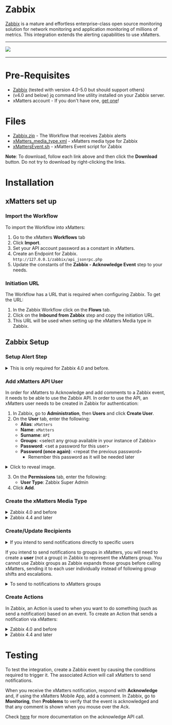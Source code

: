 # Zabbix
[Zabbix](https://www.zabbix.com) is a mature and effortless enterprise-class open source monitoring solution for network monitoring and application monitoring of millions of metrics. This integration extends the alerting capabilities to use xMatters. 

---------

<kbd>
  <img src="https://github.com/xmatters/xMatters-Labs/raw/master/media/disclaimer.png">
</kbd>

---------


# Pre-Requisites
* [Zabbix](https://www.Zabbix.com) (tested with version 4.0-5.0 but should support others)
* (v4.0 and below) jq command line utility installed on your Zabbix server.
* xMatters account - If you don't have one, [get one](https://www.xmatters.com)!

# Files
* [Zabbix.zip](Zabbix.zip) - The Workflow that receives Zabbix alerts
* [xMatters_media_type.xml](xMatters_media_type.xml) - xMatters media type for Zabbix
* [xMattersEvent.sh](xMattersEvent.sh) - xMatters Event script for Zabbix

**Note**: To download, follow each link above and then click the **Download** button. Do not try to download by right-clicking the links.

# Installation

## xMatters set up

### Import the Workflow
To import the Workflow into xMatters:
1. Go to the xMatters **Workflows** tab
2. Click **Import**.
3. Set your API account password as a constant in xMatters.
4. Create an Endpoint for Zabbix. `http://127.0.0.1/zabbix/api_jsonrpc.php`
5. Update the constants of the **Zabbix - Acknowledge Event** step to your needs.

### Initiation URL
The Workflow has a URL that is required when configuring Zabbix.
To get the URL:
1. In the Zabbix Workflow click on the **Flows** tab.
2. Click on the **Inbound from Zabbix** step and copy the initiation URL.
3. This URL will be used when setting up the xMatters Media type in Zabbix.


## Zabbix Setup

### Setup Alert Step

<details>
<summary>This is only required for Zabbix 4.0 and before.</summary>

1. Under the zabbix-alertscripts folder, copy `xMattersEvent.sh` to the Zabbix AlertScripts folder.
    * If you don't know the location of the Zabbix AlertScripts folder, check your Zabbix configuration file.
2. Run `chmod 755 xMattersEvent.sh` to make sure it's executable.
</details>


### Add xMatters API User
In order for xMatters to Acknowledge and add comments to a Zabbix event, it needs to be able to use the Zabbix API. In order to use the API, an xMatters user needs to be created in Zabbix for authentication:
1. In Zabbix, go to **Administration**, then **Users** and click **Create User**.
2. On the **User** tab, enter the following:
    * **Alias**: `xMatters`
    * **Name**: `xMatters`
    * **Surname**: `API`
    * **Groups**: &lt;select any group available in your instance of Zabbix&gt;
    * **Password**: &lt;set a password for this user&gt;
    * **Password (once again)**: &lt;repeat the previous password&gt;
        * Remember this password as it will be needed later

<details>
<summary>Click to reveal image.</summary>
<kbd>
<img src="images/api_user.png"/>
</kbd>
</details>

3. On the **Permissions** tab, enter the following:
    * **User Type**: Zabbix Super Admin
4. Click **Add**.

### Create the xMatters Media Type

<details>
<summary>Zabbix 4.0 and before</summary>

1. Check you have installed the jq command line utilty. `apt install jq`.
1. In Zabbix, go to **Administration**, then **Media Types** and click **Create Media Type**.
2. Enter the following:
    * **Name**: `xMatters`
    * **Type** Script
    * **Script Name**: `xMattersEvent.sh`
    * **Script Parmeters**:
        * `{ALERT.SENDTO}`
        * `{ALERT.SUBJECT}`
        * `{ALERT.MESSAGE}`
3. Click the **Add** button.
</details>

<details>
<summary>Zabbix 4.4 and later</summary>

1. Go to **Administration > Media Types** in Zabbix.
2. Click **Import** in the upper right corner.
3. Import the provided [xMatters media type file](xMatters_media_type.xml).
4. Modify the `xm_url` value to have initation URL from xMatters.
</details>



### Create/Update Recipients

<details>
<summary>If you intend to send notifications directly to specific users</summary>

1. In Zabbix, go to **Administration**, then **Users** and select your user.
2. In the **Media** tab, click the **Add** link.
3. Enter the following:
    * **Type**: xMatters
    * **Send to**: &lt;the user's xMatters User ID&gt;
    * **When active**: `1-7,00:00-24:00`
    * **Use if severity**: &lt;select the severity levels you want to notify on&gt;
4. Click **Add**.
5. Repeat these steps for each of your users. 

<details>
<summary>Click to reveal image</summary>
<kbd>
<img src="images/user_media.png">
</kbd>
</details>
</details>

If you intend to send notifications to groups in xMatters, you will need to create a **user** (not a group) in Zabbix to represent the xMatters group. You cannot use Zabbix groups as Zabbix expands those groups before calling xMatters, sending it to each user individually instead of following group shifts and escalations.

<details>
<summary>To send to notifications to xMatters groups</summary>

1. In Zabbix, go to **Administration**, then **Users** and click **Create User**.
2. On the **User** tab, enter the following:
    * **Alias**: &lt;the name of your xMatters group&gt;
    * **Groups**: &lt;either select a group that has access to all hosts that you'll want this xMatters group to get notifications on OR select any group and set the User Type to Zabbix Super Admin (see below)&gt;
    * **Password**: &lt;set a password for this user&gt;
    * **Password (once again)**: &lt;repeat the previous password&gt;
3. In the **Media** tab, click the **Add** link.
4. Enter the following:
    * **Type**: xMatters
    * **Send to**: &lt;the name of your xMatters group&gt;
    * **When active**: `1-7,00:00-24:00`
    * **Use if severity**: &lt;select the severity levels you want to notify on&gt;
5. Click the **Add** button.
6. On the **Permissions** tab, enter the following:
    * User Type: &lt;depending on the Groups setting in step 2, set this to Zabbix User or Zabbix Super Admin)
7. Click **Add**.
8. Repeat these steps for each of your xMatters groups.
</details>

### Create Actions
In Zabbix, an Action is used to when you want to do something (such as send a notification) based on an event.
To create an Action that sends a notification via xMatters:

<details>
<summary>Zabbix 4.0 and before</summary>

1. In Zabbix, go to **Configuration**, then **Actions** and click **Create Action**.
2. In the **Action** tab, set a Name and Conditions for your Action.
3. In the **Operations** tab, under the Operations section click the **New** link.
4. Enter the following:
    * **Send to Groups**: &lt;leave empty&gt;
    * **Send to Users**: &lt;select your users and/or xMatters groups&gt;
    * **Send only to**: xMatters
    * **Default message**: &lt;unchecked&gt;
    * **Message**: &lt;enter the following in order, one per line&gt;
Fill in `<xm_url>` with the HTTP Trigger URL from xMatters.
```
{ALERT.SENDTO}
{EVENT.ACK.STATUS}
{EVENT.DATE}
{EVENT.ID}
{EVENT.NAME}
{EVENT.NSEVERITY}
{ITEM.VALUE1}
{EVENT.TAGS}
{EVENT.TIME}
NONE
{EVENT.VALUE}
{HOST.IP}
{HOST.NAME}
{TRIGGER.NAME}
{TRIGGER.ID}
<xm_url>
<xm_username>
<xm_password>
```
**note: `<xm_username>` and `<xm_password>` are optional arguments for basic authentication into xMatters.**
5. Click the **Add** link (not the button).
6. Do the same in the **Recovery Operations** tab

</details>

<details>
<summary>Zabbix 4.4 and later</summary>

1. In Zabbix, go to **Configuration**, then **Actions** and click **Create Action**.
2. In the **Action** tab, set a Name and Conditions for your Action.

<details>
<summary>Click to reveal image.</summary>

<kbd>
<img src="images/action1.png">
</kbd>
</details>

3. In the **Operations** tab, under the Operations section click the **New** link.

4. Enter the following:
    * **Send to Groups**: &lt;leave empty&gt;
    * **Send to Users**: &lt;select your users and/or xMatters groups&gt;
    * **Send only to**: xMatters
    * **Custom message**: &lt;unchecked&gt;

5. Still in the **Operations** tab, under the Recovery Operations section click the **New** link.

6. Enter the following:
    * **Send to Groups**: &lt;leave empty&gt;
    * **Send to Users**: &lt;select your users and/or xMatters groups&gt;
    * **Send only to**: xMatters
    * **Custom message**: &lt;unchecked&gt;

<details>
<summary>Click to reveal image.</summary>
<kbd>
<img src="images/action2.png">
</kbd>
</details>

7. Click the **Add** link (not the button).
8. Click the **Add** button.
</details>


# Testing
To test the integration, create a Zabbix event by causing the conditions required to trigger it. The associated Action will call xMatters to send notifications.

When you receive the xMatters notification, respond with **Acknowledge** and, if using the xMatters Mobile App, add a comment. In Zabbix, go to **Monitoring**, then **Problems** to verify that the event is acknowledged and that any comment is shown when you mouse over the Ack.

Check [here](https://www.zabbix.com/documentation/current/manual/api/reference/event/acknowledge) for more documentation on the acknowledge API call.
